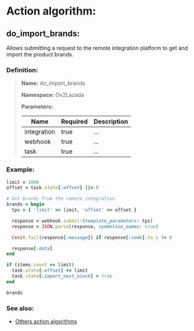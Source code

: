 # Action algorithm:

## do_import_brands:

Allows submitting a request to the remote integration platform to get and import the product brands.
    
### Definition:

> **Name:** do_import_brands
> 
> **Namespace:** Ov2Lazada
>
> **Parameters:**
> 
> | Name | Required | Description |
> | --- | --- | --- |
> | integration | true | ... |
> | webhook | true | ... |
> | task | true | ... |

### Example:
```RUBY
limit = 1000
offset = task.state[:offset] ||= 0

# Get brands from the remote integration
brands = begin
  tps = { 'limit' => limit, 'offset' => offset }

  response = webhook.submit!(template_parameters: tps)
  response = JSON.parse(response, symbolize_names: true)

  Cenit.fail(response[:message]) if response[:code].to_i != 0

  response[:data]
end

if (items.count == limit)
  task.state[:offset] += limit
  task.state[:import_next_block] = true
end

brands
```

### See also:
* [Others action algorithms](overview?id=do_import_brands)